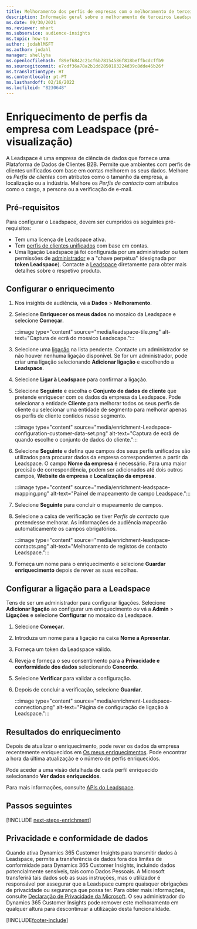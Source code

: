 ```yaml
---
title: Melhoramento dos perfis de empresas com o melhoramento de terceiros Leadspace
description: Informação geral sobre o melhoramento de terceiros Leadspace.
ms.date: 09/30/2021
ms.reviewer: mhart
ms.subservice: audience-insights
ms.topic: how-to
author: jodahlMSFT
ms.author: jodahl
manager: shellyha
ms.openlocfilehash: f89ef6842c21cf6b78154586f818beffbcdcffb9
ms.sourcegitcommit: e7cdf36a78a2b1dd2850183224d39c8dde46b26f
ms.translationtype: HT
ms.contentlocale: pt-PT
ms.lasthandoff: 02/16/2022
ms.locfileid: "8230648"
---
```

# <a name="enrichment-of-company-profiles-with-leadspace-preview"></a>Enriquecimento de perfis da empresa com Leadspace (pré-visualização)

A Leadspace é uma empresa de ciência de dados que fornece uma Plataforma de Dados de Clientes B2B. Permite que ambientes com perfis de clientes unificados com base em contas melhorem os seus dados. Melhore os *Perfis de clientes* com atributos como o tamanho da empresa, a localização ou a indústria. Melhore os *Perfis de contacto* com atributos como o cargo, a persona ou a verificação de e-mail.

## <a name="prerequisites"></a>Pré-requisitos

Para configurar o Leadspace, devem ser cumpridos os seguintes pré-requisitos:

- Tem uma licença de Leadspace ativa.
- Tem [perfis de clientes unificados](customer-profiles.md) com base em contas.
- Uma ligação Leadspace já foi configurada por um administrador ou tem permissões de [administrador](permissions.md#administrator) e a "chave perpétua" (designada por **token Leadspace**). Contacte a [Leadspace](https://www.leadspace.com/leadspace-microsoft-dynamics-365/) diretamente para obter mais detalhes sobre o respetivo produto.

## <a name="configure-the-enrichment"></a>Configurar o enriquecimento

1. Nos insights de audiência, vá a **Dados** > **Melhoramento**.

1. Selecione **Enriquecer os meus dados** no mosaico da Leadspace e selecione **Começar**.

   :::image type="content" source="media/leadspace-tile.png" alt-text="Captura de ecrã do mosaico Leadscape.":::

1. Selecione uma [ligação](connections.md) na lista pendente. Contacte um administrador se não houver nenhuma ligação disponível. Se for um administrador, pode criar uma ligação selecionando **Adicionar ligação** e escolhendo a **Leadspace**. 

1. Selecione **Ligar à Leadspace** para confirmar a ligação.

1. Selecione **Seguinte** e escolha o **Conjunto de dados de cliente** que pretende enriquecer com os dados da empresa da Leadspace. Pode selecionar a entidade **Cliente** para melhorar todos os seus perfis de cliente ou selecionar uma entidade de segmento para melhorar apenas os perfis de cliente contidos nesse segmento.

    :::image type="content" source="media/enrichment-Leadspace-configuration-customer-data-set.png" alt-text="Captura de ecrã de quando escolhe o conjunto de dados do cliente.":::

1. Selecione **Seguinte** e defina que campos dos seus perfis unificados são utilizados para procurar dados da empresa correspondentes a partir da Leadspace. O campo **Nome da empresa** é necessário. Para uma maior precisão de correspondência, podem ser adicionados até dois outros campos, **Website da empresa** e **Localização da empresa**.

   :::image type="content" source="media/enrichment-leadspace-mapping.png" alt-text="Painel de mapeamento de campo Leadspace.":::

1. Selecione **Seguinte** para concluir o mapeamento de campos.

1. Selecione a caixa de verificação se tiver *Perfis de contacto* que pretendesse melhorar. As informações de audiência mapearão automaticamente os campos obrigatórios.

   :::image type="content" source="media/enrichment-leadspace-contacts.png" alt-text="Melhoramento de registos de contacto Leadspace.":::
 
1. Forneça um nome para o enriquecimento e selecione **Guardar enriquecimento** depois de rever as suas escolhas.


## <a name="configure-the-connection-for-leadspace"></a>Configurar a ligação para a Leadspace 

Tens de ser um administrador para configurar ligações. Selecione **Adicionar ligação** ao configurar um enriquecimento *ou* vá a **Admin** > **Ligações** e selecione **Configurar** no mosaico da Leadspace.

1. Selecione **Começar**. 

1. Introduza um nome para a ligação na caixa **Nome a Apresentar**.

1. Forneça um token da Leadspace válido.

1. Reveja e forneça o seu consentimento para a **Privacidade e conformidade dos dados** selecionando **Concordo**.

1. Selecione **Verificar** para validar a configuração.

1. Depois de concluir a verificação, selecione **Guardar**.
   
   :::image type="content" source="media/enrichment-Leadspace-connection.png" alt-text="Página de configuração de ligação à Leadspace.":::

## <a name="enrichment-results"></a>Resultados do enriquecimento

Depois de atualizar o enriquecimento, pode rever os dados da empresa recentemente enriquecidos em [Os meus enriquecimentos](enrichment-hub.md). Pode encontrar a hora da última atualização e o número de perfis enriquecidos.

Pode aceder a uma visão detalhada de cada perfil enriquecido selecionando **Ver dados enriquecidos**.

Para mais informações, consulte [APIs do Leadspace](https://support.leadspace.com/hc/en-us/sections/201997649-API).

## <a name="next-steps"></a>Passos seguintes


[!INCLUDE [next-steps-enrichment](../includes/next-steps-enrichment.md)]

## <a name="data-privacy-and-compliance"></a>Privacidade e conformidade de dados

Quando ativa Dynamics 365 Customer Insights para transmitir dados à Leadspace, permite a transferência de dados fora dos limites de conformidade para Dynamics 365 Customer Insights, incluindo dados potencialmente sensíveis, tais como Dados Pessoais. A Microsoft transferirá tais dados sob as suas instruções, mas o utilizador é responsável por assegurar que a Leadspace cumpre quaisquer obrigações de privacidade ou segurança que possa ter. Para obter mais informações, consulte [Declaração de Privacidade da Microsoft](https://go.microsoft.com/fwlink/?linkid=396732).
O seu administrador do Dynamics 365 Customer Insights pode remover este melhoramento em qualquer altura para descontinuar a utilização desta funcionalidade.


[!INCLUDE[footer-include](../includes/footer-banner.md)]
